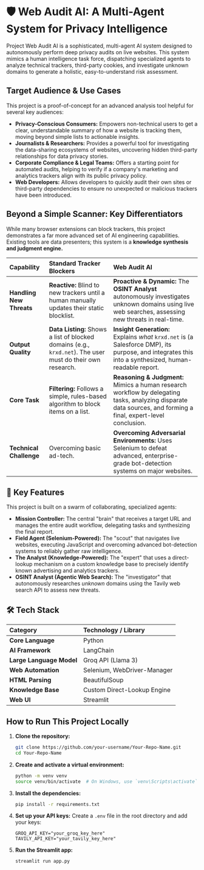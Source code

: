 # 🛡️ Web Audit AI: A Multi-Agent System for Privacy Intelligence

Project Web Audit AI is a sophisticated, multi-agent AI system designed to autonomously perform deep privacy audits on live websites. This system mimics a human intelligence task force, dispatching specialized agents to analyze technical trackers, third-party cookies, and investigate unknown domains to generate a holistic, easy-to-understand risk assessment.


## Target Audience & Use Cases

This project is a proof-of-concept for an advanced analysis tool helpful for several key audiences:

*   **Privacy-Conscious Consumers:** Empowers non-technical users to get a clear, understandable summary of how a website is tracking them, moving beyond simple lists to actionable insights.
*   **Journalists & Researchers:** Provides a powerful tool for investigating the data-sharing ecosystems of websites, uncovering hidden third-party relationships for data privacy stories.
*   **Corporate Compliance & Legal Teams:** Offers a starting point for automated audits, helping to verify if a company's marketing and analytics trackers align with its public privacy policy.
*   **Web Developers:** Allows developers to quickly audit their own sites or third-party dependencies to ensure no unexpected or malicious trackers have been introduced.

## Beyond a Simple Scanner: Key Differentiators

While many browser extensions can block trackers, this project demonstrates a far more advanced set of AI engineering capabilities. Existing tools are data presenters; this system is a **knowledge synthesis and judgment engine.**

| Capability | Standard Tracker Blockers | Web Audit AI |
| :--- | :--- | :--- |
| **Handling New Threats** | **Reactive:** Blind to new trackers until a human manually updates their static blocklist. | **Proactive & Dynamic:** The **OSINT Analyst** autonomously investigates unknown domains using live web searches, assessing new threats in real-time. |
| **Output Quality** | **Data Listing:** Shows a list of blocked domains (e.g., `krxd.net`). The user must do their own research. | **Insight Generation:** Explains *what* `krxd.net` is (a Salesforce DMP), its purpose, and integrates this into a synthesized, human-readable report. |
| **Core Task** | **Filtering:** Follows a simple, rules-based algorithm to block items on a list. | **Reasoning & Judgment:** Mimics a human research workflow by delegating tasks, analyzing disparate data sources, and forming a final, expert-level conclusion. |
| **Technical Challenge**| Overcoming basic ad-tech. | **Overcoming Adversarial Environments:** Uses Selenium to defeat advanced, enterprise-grade bot-detection systems on major websites. |

## 🚀 Key Features

This project is built on a swarm of collaborating, specialized agents:

*   **Mission Controller:** The central "brain" that receives a target URL and manages the entire audit workflow, delegating tasks and synthesizing the final report.
*   **Field Agent (Selenium-Powered):** The "scout" that navigates live websites, executing JavaScript and overcoming advanced bot-detection systems to reliably gather raw intelligence.
*   **The Analyst (Knowledge-Powered):** The "expert" that uses a direct-lookup mechanism on a custom knowledge base to precisely identify known advertising and analytics trackers.
*   **OSINT Analyst (Agentic Web Search):** The "investigator" that autonomously researches *unknown* domains using the Tavily web search API to assess new threats.

## 🛠️ Tech Stack

| Category | Technology / Library |
| :--- | :--- |
| **Core Language** | Python |
| **AI Framework** | LangChain |
| **Large Language Model** | Groq API (Llama 3) |
| **Web Automation** | Selenium, WebDriver-Manager |
| **HTML Parsing** | BeautifulSoup |
| **Knowledge Base** | Custom Direct-Lookup Engine |
| **Web UI** | Streamlit |

## How to Run This Project Locally

1.  **Clone the repository:**
    ```bash
    git clone https://github.com/your-username/Your-Repo-Name.git
    cd Your-Repo-Name
    ```

2.  **Create and activate a virtual environment:**
    ```bash
    python -m venv venv
    source venv/bin/activate  # On Windows, use `venv\Scripts\activate`
    ```

3.  **Install the dependencies:**
    ```bash
    pip install -r requirements.txt
    ```

4.  **Set up your API keys:** Create a `.env` file in the root directory and add your keys:
    ```
    GROQ_API_KEY="your_groq_key_here"
    TAVILY_API_KEY="your_tavily_key_here"
    ```

5.  **Run the Streamlit app:**
    ```bash
    streamlit run app.py
    ```
